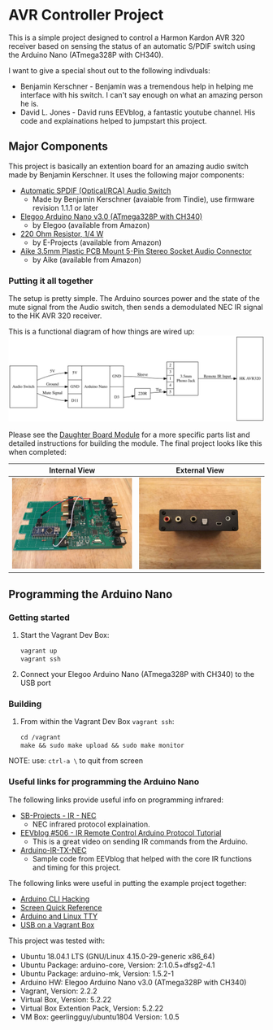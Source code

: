 # AVR Controller Project

This is a simple project designed to control a Harmon Kardon AVR 320 receiver based on sensing the status of an automatic S/PDIF switch using the Arduino Nano (ATmega328P with CH340).

I want to give a special shout out to the following indivduals:
*  Benjamin Kerschner - Benjamin was a tremendous help in helping me interface with his switch. I can't say enough on what an amazing person he is.
*  David L. Jones - David runs EEVblog, a fantastic youtube channel. His code and explainations helped to jumpstart this project.

## Major Components
This project is basically an extention board for an amazing audio switch made by Benjamin Kerschner. It uses the following major components:
*  [Automatic SPDIF (Optical/RCA) Audio Switch](https://www.tindie.com/products/Beni_Skate/automatic-spdif-opticalrca-audio-switch)
    - Made by Benjamin Kerschner (avaiable from Tindie), use firmware revision 1.1.1 or later
*  [Elegoo Arduino Nano v3.0 (ATmega328P with CH340)](https://www.amazon.com/gp/product/B071NMBP4S)
    - by Elegoo (available from Amazon)
*  [220 Ohm Resistor, 1/4 W](https://www.amazon.com/gp/product/B0185FC0OK)
    - by E-Projects (available from Amazon)
*  [Aike 3.5mm Plastic PCB Mount 5-Pin Stereo Socket Audio Connector](https://www.amazon.com/gp/product/B01N5DIZQG)
    - by Aike (available from Amazon)

### Putting it all together
The setup is pretty simple. The Arduino sources power and the state of the mute signal from the Audio switch, then sends a demodulated NEC IR signal to the HK AVR 320 receiver.

This is a functional diagram of how things are wired up:
![Functional Diagram](diagrams/avr.svg "Functional Diagram")

Please see the [Daughter Board Module](module.md) for a more specific parts list and detailed instructions for building the module. The final project looks like this when completed:

| Internal View | External View |
|:-------------:|:-------------:|
![Figure 3](diagrams/IMG_9906.jpg "Figure 3") | ![Figure 5](diagrams/IMG_9895.jpg "Figure 5") |


## Programming the Arduino Nano

### Getting started
1.  Start the Vagrant Dev Box:
    ```
    vagrant up
    vagrant ssh
    ```
2.  Connect your Elegoo Arduino Nano (ATmega328P with CH340) to the USB port

### Building
1.  From within the Vagrant Dev Box `vagrant ssh`:
    ```
    cd /vagrant
    make && sudo make upload && sudo make monitor
    ```

NOTE: use: `ctrl-a \` to quit from screen


### Useful links for programming the Arduino Nano

The following links provide useful info on programming infrared:
*  [SB-Projects - IR - NEC](https://www.sbprojects.net/knowledge/ir/nec.php)
    - NEC infrared protocol explaination.
*  [EEVblog #506 - IR Remote Control Arduino Protocol Tutorial](https://www.youtube.com/watch?v=BUvFGTxZBG8)
    - This is a great video on sending IR commands from the Arduino.
*  [Arduino-IR-TX-NEC](https://gist.github.com/EEVblog/6206934)
    - Sample code from EEVblog that helped with the core IR functions and timing for this project.

The following links were useful in putting the example project together:
*  [Arduino CLI Hacking](http://www.raspberryvi.org/stories/arduino-cli.html)
*  [Screen Quick Reference](http://aperiodic.net/screen/quick_reference)
*  [Arduino and Linux TTY](https://playground.arduino.cc/Interfacing/LinuxTTY)
*  [USB on a Vagrant Box](https://sonnguyen.ws/connect-usb-from-virtual-machine-using-vagrant-and-virtualbox/)

This project was tested with:
*  Ubuntu 18.04.1 LTS (GNU/Linux 4.15.0-29-generic x86_64)
*  Ubuntu Package: arduino-core, Version: 2:1.0.5+dfsg2-4.1
*  Ubuntu Package: arduino-mk, Version: 1.5.2-1
*  Arduino HW: Elegoo Arduino Nano v3.0 (ATmega328P with CH340)
*  Vagrant, Version: 2.2.2
*  Virtual Box, Version: 5.2.22
*  Virtual Box Extention Pack, Version: 5.2.22
*  VM Box: geerlingguy/ubuntu1804 Version: 1.0.5
